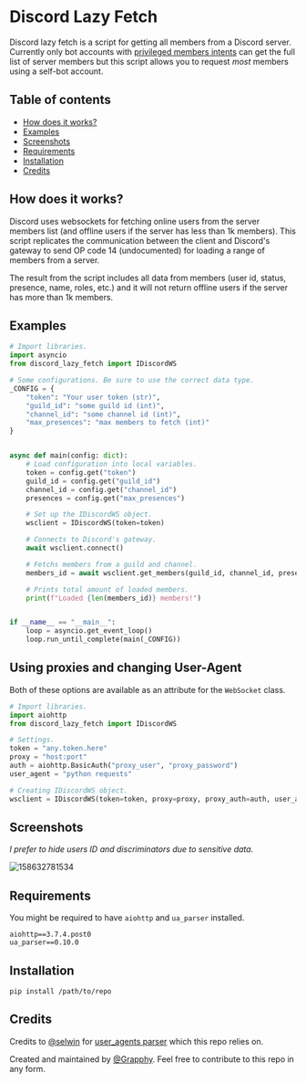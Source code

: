 # Discord Lazy Fetch
Discord lazy fetch is a script for getting all members from a Discord server. Currently only bot accounts with [privileged members intents](https://discord.com/developers/docs/topics/gateway#privileged-intents) can get the full list of server members but this script allows you to request _most_ members using a self-bot account.

## Table of contents
* [How does it works?](https://github.com/Grapphy/Discord-Lazy-Fetch#how-does-it-works)
* [Examples](https://github.com/Grapphy/Discord-Lazy-Fetch#examples)
* [Screenshots](https://github.com/Grapphy/Discord-Lazy-Fetch#screenshots)
* [Requirements](https://github.com/Grapphy/Discord-Lazy-Fetch#requirements)
* [Installation](https://github.com/Grapphy/Discord-Lazy-Fetch#installation)
* [Credits](https://github.com/Grapphy/Discord-Lazy-Fetch#credits)

## How does it works?
Discord uses websockets for fetching online users from the server members list (and offline users if the server has less than 1k members). This script replicates the communication between the client and Discord's gateway to send OP code 14 (undocumented) for loading a range of members from a server.

The result from the script includes all data from members (user id, status, presence, name, roles, etc.) and it will not return offline users if the server has more than 1k members.

## Examples
```python
# Import libraries.
import asyncio
from discord_lazy_fetch import IDiscordWS

# Some configurations. Be sure to use the correct data type.
_CONFIG = {
    "token": "Your user token (str)",
    "guild_id": "some guild id (int)",
    "channel_id": "some channel id (int)",
    "max_presences": "max members to fetch (int)"
}


async def main(config: dict):
    # Load configuration into local variables.
    token = config.get("token")
    guild_id = config.get("guild_id")
    channel_id = config.get("channel_id")
    presences = config.get("max_presences")

    # Set up the IDiscordWS object.
    wsclient = IDiscordWS(token=token)

    # Connects to Discord's gateway.
    await wsclient.connect()

    # Fetchs members from a guild and channel.
    members_id = await wsclient.get_members(guild_id, channel_id, presences)

    # Prints total amount of loaded members.
    print(f"Loaded {len(members_id)} members!")


if __name__ == "__main__":
    loop = asyncio.get_event_loop()
    loop.run_until_complete(main(_CONFIG))
```

## Using proxies and changing User-Agent
Both of these options are available as an attribute for the `WebSocket` class.

```python
# Import libraries.
import aiohttp
from discord_lazy_fetch import IDiscordWS

# Settings.
token = "any.token.here"
proxy = "host:port"
auth = aiohttp.BasicAuth("proxy_user", "proxy_password")
user_agent = "python requests"

# Creating IDiscordWS object.
wsclient = IDiscordWS(token=token, proxy=proxy, proxy_auth=auth, user_agent=user_agent)
```

## Screenshots
*I prefer to hide users ID and discriminators due to sensitive data.*

![158632781534](https://user-images.githubusercontent.com/76534455/146687890-195f1f4e-6f34-4d86-8175-a9ea2e9e3d58.png)

## Requirements
You might be required to have `aiohttp` and `ua_parser` installed.

```console
aiohttp==3.7.4.post0
ua_parser==0.10.0
```

## Installation
```console
pip install /path/to/repo
```

## Credits
Credits to [@selwin](https://github.com/selwin) for [user_agents parser](https://github.com/selwin/python-user-agents) which this repo relies on.

Created and maintained by [@Grapphy](https://github.com/grapphy). Feel free to contribute to this repo in any form.
